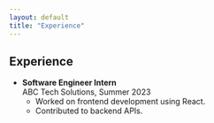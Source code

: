 ```yaml
---
layout: default
title: "Experience"
---
```


<div class="section-card">
  <h2>Experience</h2>
  <ul>
    <li>
      <strong>Software Engineer Intern</strong><br>
      ABC Tech Solutions, Summer 2023
      <ul>
        <li>Worked on frontend development using React.</li>
        <li>Contributed to backend APIs.</li>
      </ul>
    </li>
  </ul>
</div>
